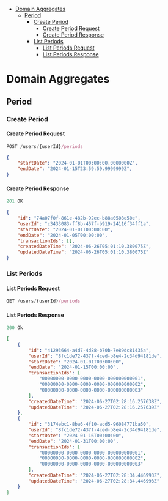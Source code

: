 - [Domain Aggregates](#domain-aggregates)
  - [Period](#period)
    - [Create Period](#create-period)
      - [Create Period Request](#create-period-request)
      - [Create Period Response](#create-period-response)
    - [List Periods](#list-periods)
      - [List Periods Request](#list-periods-request)
      - [List Periods Response](#list-periods-response)

# Domain Aggregates

## Period

### Create Period

#### Create Period Request

```js
POST /users/{userId}/periods
```

```json
{
    "startDate": "2024-01-01T00:00:00.0000000Z",
    "endDate": "2024-01-15T23:59:59.9999999Z",
}
```

#### Create Period Response

```js
201 OK
```

```json
{
    "id": "74a07f0f-861e-482b-92ec-b88a0508e50e",
    "userId": "c3433083-ff8b-457f-b919-24116f34ff1a",
    "startDate": "2024-01-01T00:00:00",
    "endDate": "2024-01-05T00:00:00",
    "transactionIds": [],
    "createdDateTime": "2024-06-26T05:01:10.380075Z",
    "updatedDateTime": "2024-06-26T05:01:10.380075Z"
}
```

### List Periods

#### List Periods Request

```js
GET /users/{userId}/periods
```

#### List Periods Response

```js
200 Ok
```

```json
[
    {
        "id": "41293664-a4d7-4d88-b70b-7e89dc81435a",
        "userId": "8fc1de72-437f-4ced-b8e4-2c34d94181de",
        "startDate": "2024-01-01T00:00:00",
        "endDate": "2024-01-15T00:00:00",
        "transactionIds": [
            "00000000-0000-0000-0000-000000000001",
            "00000000-0000-0000-0000-000000000002",
            "00000000-0000-0000-0000-000000000003"
        ],
        "createdDateTime": "2024-06-27T02:28:16.257638Z",
        "updatedDateTime": "2024-06-27T02:28:16.257639Z"
    },
    {
        "id": "3174ebc1-8ba6-4f10-acd5-96084771ba50",
        "userId": "8fc1de72-437f-4ced-b8e4-2c34d94181de",
        "startDate": "2024-01-16T00:00:00",
        "endDate": "2024-01-31T00:00:00",
        "transactionIds": [
            "00000000-0000-0000-0000-000000000001",
            "00000000-0000-0000-0000-000000000002",
            "00000000-0000-0000-0000-000000000003"
        ],
        "createdDateTime": "2024-06-27T02:28:34.446993Z",
        "updatedDateTime": "2024-06-27T02:28:34.446993Z"
    }
]
```
